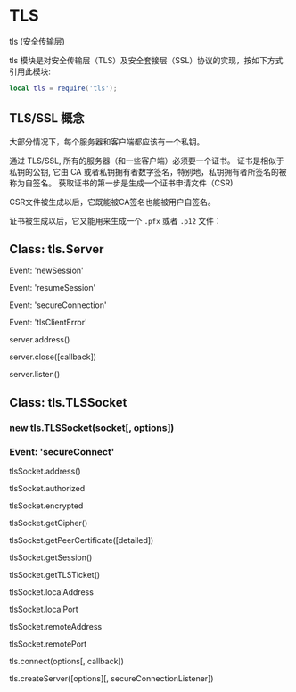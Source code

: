 # TLS

tls (安全传输层)

tls 模块是对安全传输层（TLS）及安全套接层（SSL）协议的实现，按如下方式引用此模块:

```lua
local tls = require('tls');
```

## TLS/SSL 概念

大部分情况下，每个服务器和客户端都应该有一个私钥。

通过 TLS/SSL, 所有的服务器（和一些客户端）必须要一个证书。 证书是相似于私钥的公钥, 它由 CA 或者私钥拥有者数字签名，特别地，私钥拥有者所签名的被称为自签名。 获取证书的第一步是生成一个证书申请文件（CSR)

CSR文件被生成以后，它既能被CA签名也能被用户自签名。

证书被生成以后，它又能用来生成一个 `.pfx` 或者 `.p12` 文件：

## Class: tls.Server

Event: 'newSession'

Event: 'resumeSession'

Event: 'secureConnection'

Event: 'tlsClientError'

server.address()

server.close([callback])

server.listen()

## Class: tls.TLSSocket

### new tls.TLSSocket(socket[, options])

### Event: 'secureConnect'

tlsSocket.address()

tlsSocket.authorized

tlsSocket.encrypted

tlsSocket.getCipher()

tlsSocket.getPeerCertificate([detailed])

tlsSocket.getSession()

tlsSocket.getTLSTicket()

tlsSocket.localAddress

tlsSocket.localPort

tlsSocket.remoteAddress

tlsSocket.remotePort

tls.connect(options[, callback])

tls.createServer([options][, secureConnectionListener])
